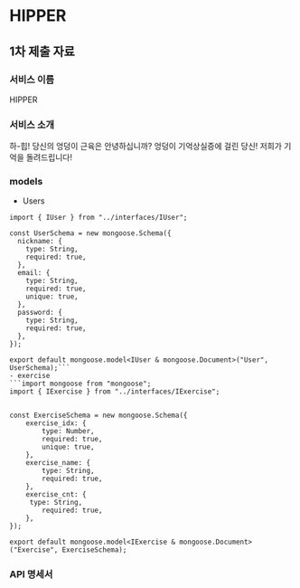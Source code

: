 # HIPPER

## 1차 제출 자료

### 서비스 이름

HIPPER
### 서비스 소개

하-힙! 당신의 엉덩이 근육은 안녕하십니까? 엉덩이 기억상실증에 걸린 당신! 저희가 기억을 돌려드립니다!
### models
- Users
```import mongoose from "mongoose";
import { IUser } from "../interfaces/IUser";

const UserSchema = new mongoose.Schema({
  nickname: {
    type: String,
    required: true,
  },
  email: {
    type: String,
    required: true,
    unique: true,
  },
  password: {
    type: String,
    required: true,
  },
});

export default mongoose.model<IUser & mongoose.Document>("User", UserSchema);```
- exercise
```import mongoose from "mongoose";
import { IExercise } from "../interfaces/IExercise";


const ExerciseSchema = new mongoose.Schema({
    exercise_idx: {
        type: Number,
        required: true,
        unique: true,
    },  
    exercise_name: {
        type: String,
        required: true,
    },
    exercise_cnt: {
     type: String,
        required: true,
    },
});

export default mongoose.model<IExercise & mongoose.Document>("Exercise", ExerciseSchema);
```
### API 명세서

